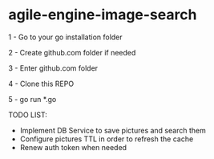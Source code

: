 # agile-engine-image-search

1 - Go to your go installation folder

2 - Create github.com folder if needed

3 - Enter github.com folder

4 - Clone this REPO

5 - go run *.go


TODO LIST:

- Implement DB Service to save pictures and search them
- Configure pictures TTL in order to refresh the cache 
- Renew auth token when needed


